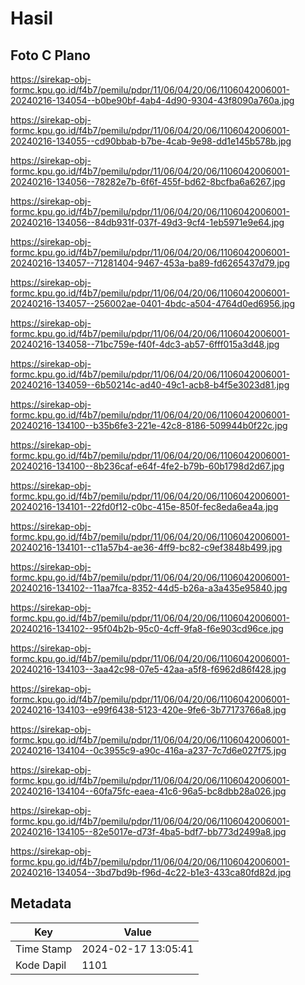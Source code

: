 # Hasil

## Foto C Plano

https://sirekap-obj-formc.kpu.go.id/f4b7/pemilu/pdpr/11/06/04/20/06/1106042006001-20240216-134054--b0be90bf-4ab4-4d90-9304-43f8090a760a.jpg

https://sirekap-obj-formc.kpu.go.id/f4b7/pemilu/pdpr/11/06/04/20/06/1106042006001-20240216-134055--cd90bbab-b7be-4cab-9e98-dd1e145b578b.jpg

https://sirekap-obj-formc.kpu.go.id/f4b7/pemilu/pdpr/11/06/04/20/06/1106042006001-20240216-134056--78282e7b-6f6f-455f-bd62-8bcfba6a6267.jpg

https://sirekap-obj-formc.kpu.go.id/f4b7/pemilu/pdpr/11/06/04/20/06/1106042006001-20240216-134056--84db931f-037f-49d3-9cf4-1eb5971e9e64.jpg

https://sirekap-obj-formc.kpu.go.id/f4b7/pemilu/pdpr/11/06/04/20/06/1106042006001-20240216-134057--71281404-9467-453a-ba89-fd6265437d79.jpg

https://sirekap-obj-formc.kpu.go.id/f4b7/pemilu/pdpr/11/06/04/20/06/1106042006001-20240216-134057--256002ae-0401-4bdc-a504-4764d0ed6956.jpg

https://sirekap-obj-formc.kpu.go.id/f4b7/pemilu/pdpr/11/06/04/20/06/1106042006001-20240216-134058--71bc759e-f40f-4dc3-ab57-6fff015a3d48.jpg

https://sirekap-obj-formc.kpu.go.id/f4b7/pemilu/pdpr/11/06/04/20/06/1106042006001-20240216-134059--6b50214c-ad40-49c1-acb8-b4f5e3023d81.jpg

https://sirekap-obj-formc.kpu.go.id/f4b7/pemilu/pdpr/11/06/04/20/06/1106042006001-20240216-134100--b35b6fe3-221e-42c8-8186-509944b0f22c.jpg

https://sirekap-obj-formc.kpu.go.id/f4b7/pemilu/pdpr/11/06/04/20/06/1106042006001-20240216-134100--8b236caf-e64f-4fe2-b79b-60b1798d2d67.jpg

https://sirekap-obj-formc.kpu.go.id/f4b7/pemilu/pdpr/11/06/04/20/06/1106042006001-20240216-134101--22fd0f12-c0bc-415e-850f-fec8eda6ea4a.jpg

https://sirekap-obj-formc.kpu.go.id/f4b7/pemilu/pdpr/11/06/04/20/06/1106042006001-20240216-134101--c11a57b4-ae36-4ff9-bc82-c9ef3848b499.jpg

https://sirekap-obj-formc.kpu.go.id/f4b7/pemilu/pdpr/11/06/04/20/06/1106042006001-20240216-134102--11aa7fca-8352-44d5-b26a-a3a435e95840.jpg

https://sirekap-obj-formc.kpu.go.id/f4b7/pemilu/pdpr/11/06/04/20/06/1106042006001-20240216-134102--95f04b2b-95c0-4cff-9fa8-f6e903cd96ce.jpg

https://sirekap-obj-formc.kpu.go.id/f4b7/pemilu/pdpr/11/06/04/20/06/1106042006001-20240216-134103--3aa42c98-07e5-42aa-a5f8-f6962d86f428.jpg

https://sirekap-obj-formc.kpu.go.id/f4b7/pemilu/pdpr/11/06/04/20/06/1106042006001-20240216-134103--e99f6438-5123-420e-9fe6-3b77173766a8.jpg

https://sirekap-obj-formc.kpu.go.id/f4b7/pemilu/pdpr/11/06/04/20/06/1106042006001-20240216-134104--0c3955c9-a90c-416a-a237-7c7d6e027f75.jpg

https://sirekap-obj-formc.kpu.go.id/f4b7/pemilu/pdpr/11/06/04/20/06/1106042006001-20240216-134104--60fa75fc-eaea-41c6-96a5-bc8dbb28a026.jpg

https://sirekap-obj-formc.kpu.go.id/f4b7/pemilu/pdpr/11/06/04/20/06/1106042006001-20240216-134105--82e5017e-d73f-4ba5-bdf7-bb773d2499a8.jpg

https://sirekap-obj-formc.kpu.go.id/f4b7/pemilu/pdpr/11/06/04/20/06/1106042006001-20240216-134054--3bd7bd9b-f96d-4c22-b1e3-433ca80fd82d.jpg


## Metadata

| Key        | Value               |
| ---------- | ------------------- |
| Time Stamp | 2024-02-17 13:05:41 |
| Kode Dapil | 1101                |



